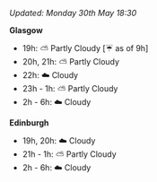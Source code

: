 *Updated: Monday 30th May 18:30*

**Glasgow**

* 19h: :partly_sunny: Partly Cloudy [:umbrella: as of 9h]
* 20h, 21h: :partly_sunny: Partly Cloudy
* 22h: :cloud: Cloudy
* 23h - 1h: :partly_sunny: Partly Cloudy
* 2h - 6h: :cloud: Cloudy

**Edinburgh**

* 19h, 20h: :cloud: Cloudy
* 21h - 1h: :partly_sunny: Partly Cloudy
* 2h - 6h: :cloud: Cloudy
